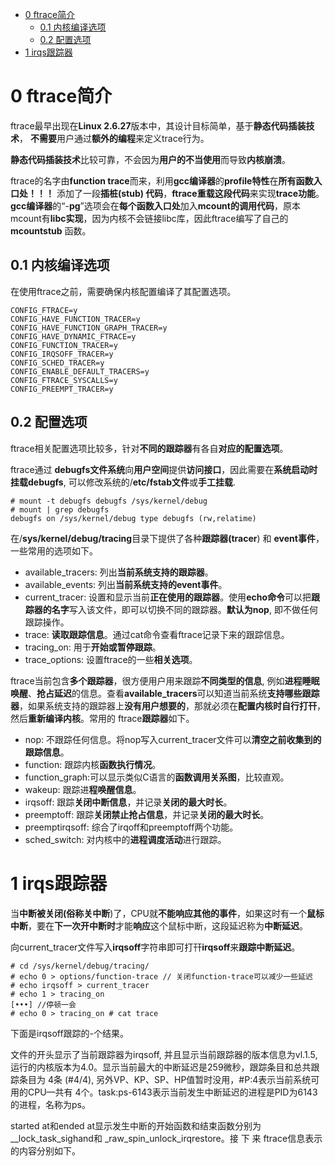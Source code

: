 
<!-- @import "[TOC]" {cmd="toc" depthFrom=1 depthTo=6 orderedList=false} -->

<!-- code_chunk_output -->

- [0 ftrace简介](#0-ftrace简介)
  - [0.1 内核编译选项](#01-内核编译选项)
  - [0.2 配置选项](#02-配置选项)
- [1 irqs跟踪器](#1-irqs跟踪器)

<!-- /code_chunk_output -->

# 0 ftrace简介

ftrace最早出现在**Linux 2.6.27**版本中，其设计目标简单，基于**静态代码插装技术**， **不需要**用户通过**额外的编程**来定义trace行为。

**静态代码插装技术**比较可靠，不会因为**用户的不当使用**而导致**内核崩溃**。

ftrace的名字由**function trace**而来，利用**gcc编译器**的**profile特性**在**所有函数入口处！！！** 添加了一段**插桩(stub) 代码**，**ftrace重载这段代码**来实现**trace功能**。**gcc编译器**的“\-**pg**”选项会在**每个函数入口处**加入**mcount的调用代码**，原本mcount有**libc实现**，因为内核不会链接libc库，因此ftrace编写了自己的**mcountstub** 函数。

## 0.1 内核编译选项

在使用ftrace之前，需要确保内核配置编译了其配置选项。

```
CONFIG_FTRACE=y
CONFIG_HAVE_FUNCTION_TRACER=y
CONFIG_HAVE_FUNCTION_GRAPH_TRACER=y
CONFIG_HAVE_DYNAMIC_FTRACE=y
CONFIG_FUNCTION_TRACER=y
CONFIG_IRQSOFF_TRACER=y
CONFIG_SCHED_TRACER=y
CONFIG_ENABLE_DEFAULT_TRACERS=y
CONFIG_FTRACE_SYSCALLS=y
CONFIG_PREEMPT_TRACER=y
```

## 0.2 配置选项

ftrace相关配置选项比较多，针对**不同的跟踪器**有各自**对应的配置选项**。

ftrace通过 **debugfs文件系统**向**用户空间**提供**访问接口**，因此需要在**系统启动时挂载debugfs**, 可以修改系统的/**etc/fstab文件**或**手工挂载**.

```
# mount -t debugfs debugfs /sys/kernel/debug
# mount | grep debugfs
debugfs on /sys/kernel/debug type debugfs (rw,relatime)
```

在/**sys/kernel/debug/tracing**目录下提供了各种**跟踪器(tracer**) 和 **event事件**，一些常用的选项如下。

- available\_tracers: 列出**当前系统支持的跟踪器**。
- available\_events: 列出**当前系统支持的event事件**。
- current\_tracer: 设置和显示当前**正在使用的跟踪器**。使用**echo命令**可以把**跟踪器的名字**写入该文件，即可以切换不同的跟踪器。**默认为nop**, 即不做任何跟踪操作。
- trace: **读取跟踪信息**。通过cat命令查看ftrace记录下来的跟踪信息。
- tracing\_on: 用于**开始或暂停跟踪**。
- trace\_options: 设置ftrace的一些**相关选项**。

ftrace当前包含**多个跟踪器**，很方便用户用来跟踪**不同类型的信息**, 例如**进程睡眠唤醒**、**抢占延迟**的信息。查看**available\_tracers**可以知道当前系统**支持哪些跟踪器**，如果系统支持的跟踪器上**没有用户想要的**，那就必须在**配置内核时自行打幵**，然后**重新编译内核**。常用的 ftrace**跟踪器**如下。

- nop: 不跟踪任何信息。将nop写入current\_tracer文件可以**清空之前收集到的跟踪信息**。
- function: 跟踪内核**函数执行情况**。
- function\_graph:可以显示类似C语言的**函数调用关系图**，比较直观。 
- wakeup: 跟踪进**程唤醒信息**。
- irqsoff: 跟踪**关闭中断信息**，并记录**关闭的最大时长**。
- preemptoff: 跟踪**关闭禁止抢占信息**，并记录**关闭的最大时长**。
- preemptirqsoff: 综合了irqoff和preemptoff两个功能。
- sched\_switch: 对内核中的**进程调度活动**进行跟踪。

# 1 irqs跟踪器

当**中断被关闭(俗称关中断**)了，CPU就**不能响应其他的事件**，如果这时有一个**鼠标中断**，要在**下一次开中断时**才能**响应**这个鼠标中断，这段延迟称为**中断延迟**。

向current\_tracer文件写入**irqsoff**字符串即可打幵**irqsoff**来**跟踪中断延迟**。

```
# cd /sys/kernel/debug/tracing/
# echo 0 > options/function-trace // 关闭function-trace可以减少一些延迟 
# echo irqsoff > current_tracer
# echo 1 > tracing_on
[•••] //停顿一会
# echo 0 > tracing_on # cat trace
```
下面是irqsoff跟踪的-个结果。



文件的开头显示了当前跟踪器为irqsoff, 并且显示当前跟踪器的版本信息为vl.1.5, 运行的内核版本为4.0。显示当前最大的中断延迟是259微秒，跟踪条目和总共跟踪条目为 4条 (\#4/4), 另外VP、KP、SP、HP值暂时没用，\#P:4表示当前系统可用的CPU—共有 4个。task:ps\-6143表示当前发生中断延迟的进程是PID为6143的进程，名称为ps。

started at和ended at显示发生中断的开始函数和结束函数分别为\_\_lock\_task\_sighand和 \_raw\_spin_unlock_irqrestore。接 下 来 ftrace信息表示的内容分别如下。